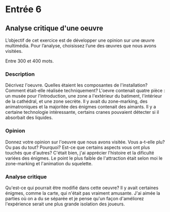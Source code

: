 # Entrée 6
## Analyse critique d'une oeuvre

L’objectif de cet exercice est de développer une opinion sur une œuvre multimédia. Pour l’analyse, choisissez l’une des œuvres que nous avons visitées. 

Entre 300 et 400 mots. 

### Description
Décrivez l'oeuvre. Quelles étaient les composantes de l'installation? Comment était-elle réalisée techniquement? 
L'oevre contenait quatre pièce : un musée pour l'introduction, une zone a l'extérieur du batiment, l'intérieur de la cathédral, et une zone secrète. Il y avait du zone-marking, des animatroniques et la majoritée des énigmes contenait des aimants. Il y a certaine technologie intéressante, certains cranes pouvaient détecter si il absorbait des liquides.

### Opinion
Donnez votre opinion sur l'oeuvre que nous avons visitée. Vous a-t-elle plu? Ou pas du tout? Pourquoi? Est-ce que certains aspects vous ont plus touchés que d'autres? C'était bien, j'ai apprécier l'histoire et la dificulté variées des énigmes. Le point le plus faible de l'attraction était selon moi le zone-marking et l'animation du squelette.

### Analyse critique
Qu'est-ce qui pourrait être modifié dans cette oeuvre? Il y avait certaines énigmes, comme la carte, qui n'était pas vraiment amusante. J'ai aimée la parties où on a du se séparée et je pense qu'un façon d'améliorez l'expérience serait une plus grande isolation des joueurs.

